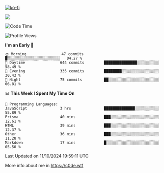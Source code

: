 [![ko-fi](https://ko-fi.com/img/githubbutton_sm.svg)](https://ko-fi.com/Z8Z4Y2LKX)

<a href="https://wakatime.com"><img src="https://wakatime.com/share/@c0dezin/b7f18a7c-ab3a-40b8-8bc7-b1b7bf71f1d6.svg" /></a>

<!--START_SECTION:waka-->
![Code Time](http://img.shields.io/badge/Code%20Time-117%20hrs%204%20mins-blue)

![Profile Views](http://img.shields.io/badge/Profile%20Views-0-blue)

**I'm an Early 🐤** 

```text
🌞 Morning                47 commits          █░░░░░░░░░░░░░░░░░░░░░░░░   04.27 % 
🌆 Daytime                644 commits         ███████████████░░░░░░░░░░   58.49 % 
🌃 Evening                335 commits         ████████░░░░░░░░░░░░░░░░░   30.43 % 
🌙 Night                  75 commits          ██░░░░░░░░░░░░░░░░░░░░░░░   06.81 % 
```


📊 **This Week I Spent My Time On** 

```text
💬 Programming Languages: 
JavaScript               3 hrs               ██████████████░░░░░░░░░░░   55.89 % 
Prisma                   40 mins             ███░░░░░░░░░░░░░░░░░░░░░░   12.61 % 
HTML                     39 mins             ███░░░░░░░░░░░░░░░░░░░░░░   12.37 % 
Other                    36 mins             ███░░░░░░░░░░░░░░░░░░░░░░   11.28 % 
Markdown                 17 mins             █░░░░░░░░░░░░░░░░░░░░░░░░   05.50 % 
```


 Last Updated on 11/10/2024 19:59:11 UTC
<!--END_SECTION:waka-->

More info about me in https://c0de.wtf
